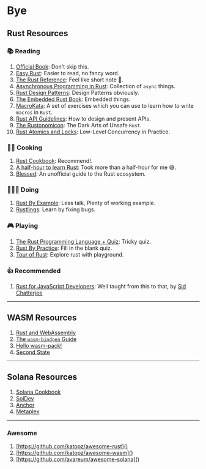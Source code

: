 # Bye

## Rust Resources

### 📚 Reading

1. [Official Book](https://doc.rust-lang.org/book/): Don't skip this.
1. [Easy Rust](https://dhghomon.github.io/easy_rust/Chapter_1.html): Easier to read, no fancy word.
1. [The Rust Reference](https://doc.rust-lang.org/stable/reference/): Feel like short note 🤔.
1. [Asynchronous Programming in Rust](https://rust-lang.github.io/async-book/01_getting_started/01_chapter.html): Collection of `async` things.
1. [Rust Design Patterns](https://rust-unofficial.github.io/patterns/): Design Patterns obviously.
1. [The Embedded Rust Book](https://doc.rust-lang.org/stable/embedded-book/): Embedded things.
1. [MacroKata](https://tfpk.github.io/macrokata/): A set of exercises which you can use to learn how to write `macros` in `Rust`.
1. [Rust API Guidelines](https://rust-lang.github.io/api-guidelines/about.html): How to design and present APIs.
1. [The Rustonomicon](https://doc.rust-lang.org/nomicon): The Dark Arts of Unsafe `Rust`.
1. [Rust Atomics and Locks](https://marabos.nl/atomics): Low-Level Concurrency in Practice.

### 👨‍🍳 Cooking

1. [Rust Cookbook](https://rust-lang-nursery.github.io/rust-cookbook/intro.html): Recommend!.
1. [A half-hour to learn Rust](https://fasterthanli.me/articles/a-half-hour-to-learn-rust): Took more than a half-hour for me 😅.
1. [Blessed](https://blessed.rs/crates#section-common-subsection-general): An unofficial guide to the Rust ecosystem.

### 👨🏻‍💻 Doing

1. [Rust By Example](https://doc.rust-lang.org/rust-by-example): Less talk, Plenty of working example.
1. [Rustlings](https://github.com/rust-lang/rustlings): Learn by fixing bugs.

### 🎮 Playing

1. [The Rust Programming Language + Quiz](https://rust-book.cs.brown.edu/): Tricky quiz.
1. [Rust By Practice](https://github.com/sunface/rust-by-practice): Fill in the blank quiz.
1. [Tour of Rust](https://tourofrust.com/): Explore rust with playground.

### 👍 Recommended

1. [Rust for JavaScript Developers](https://rustforjs.dev): Well taught from this to that, by [Sid Chatterjee](https://twitter.com/chatsidhartha)

---

## WASM Resources

1. [Rust and WebAssembly](https://rustwasm.github.io/docs/book/)
1. [The `wasm-bindgen` Guide](https://rustwasm.github.io/wasm-bindgen/)
1. [Hello wasm-pack!](https://rustwasm.github.io/docs/wasm-pack/)
1. [Second State](https://github.com/second-state/wasm-learning)

---

## Solana Resources

1. [Solana Cookbook](https://solanacookbook.com/)
1. [SolDev](https://soldev.app/)
1. [Anchor](https://github.com/coral-xyz/anchor/tree/master/tests)
1. [Metaplex](https://github.com/metaplex-foundation/metaplex-program-library)

---

### Awesome

1. [https://github.com/katopz/awesome-rust]()
1. [https://github.com/katopz/awesome-wasm]()
1. [https://github.com/avareum/awesome-solana]()
